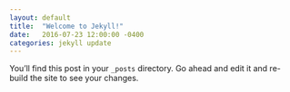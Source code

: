 ```yaml
---
layout: default
title:  "Welcome to Jekyll!"
date:   2016-07-23 12:00:00 -0400
categories: jekyll update
---
```

You’ll find this post in your `_posts` directory. Go ahead and edit it and re-build the site to see your changes.